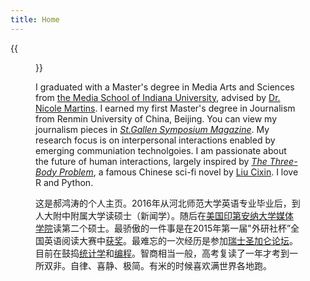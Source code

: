 ```yaml
---
title: Home
---
```


{{<figure src="/media/hongtao.jpg" title="In Key West, Dec. 2019, courtesy of Michelle Zhan " width="450">}}

I graduated with a Master's degree in Media Arts and Sciences from [the Media School of Indiana University](https://mediaschool.indiana.edu/index.html), advised by [Dr. Nicole Martins](https://mediaschool.indiana.edu/people/profile.html?p=nicomart). I earned my first Master's degree in Journalism from Renmin University of China, Beijing. You can view my journalism pieces in [_St.Gallen Symposium Magazine_](https://www.symposium.org/content?a=75). My research focus is on interpersonal interactions enabled by emerging communiation technolgoies. I am passionate about the future of human interactions, largely inspired by [_The Three-Body Problem_](https://en.wikipedia.org/wiki/The_Three-Body_Problem_(novel)), a famous Chinese sci-fi novel by [Liu Cixin](https://en.wikipedia.org/wiki/Liu_Cixin). I love R and Python. 


这是郝鸿涛的个人主页。2016年从河北师范大学英语专业毕业后，到人大附中附属大学读硕士（新闻学）。随后在[美国印第安纳大学媒体学院](https://mediaschool.indiana.edu/index.html)读第二个硕士。最骄傲的一件事是在2015年第一届"外研社杯”全国英语阅读大赛中[获奖](/cn/2020/01/06/fltrp-reading-contest/)。最难忘的一次经历是参加[瑞士圣加仑论坛](/cn/2020/01/17/2017-st.gallen-memory/)。目前在鼓捣[统计学](/cn/stats/)和[编程](/cn/codes/)。智商相当一般，高考复读了一年才考到一所双非。自律、喜静、极简。有米的时候喜欢满世界各地跑。



